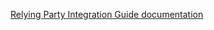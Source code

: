 [Relying Party Integration Guide documentation](https://github.com/SK-EID/smart-id-documentation/blob/master/README.md)